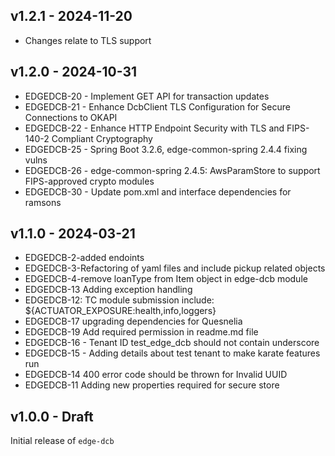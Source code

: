 ## v1.2.1 - 2024-11-20

* Changes relate to TLS support

## v1.2.0 - 2024-10-31

* EDGEDCB-20 - Implement GET API for transaction updates
* EDGEDCB-21 - Enhance DcbClient TLS Configuration for Secure Connections to OKAPI
* EDGEDCB-22 - Enhance HTTP Endpoint Security with TLS and FIPS-140-2 Compliant Cryptography
* EDGEDCB-25 - Spring Boot 3.2.6, edge-common-spring 2.4.4 fixing vulns
* EDGEDCB-26 - edge-common-spring 2.4.5: AwsParamStore to support FIPS-approved crypto modules
* EDGEDCB-30 - Update pom.xml and interface dependencies for ramsons

## v1.1.0 - 2024-03-21

* EDGEDCB-2-added endoints
* EDGEDCB-3-Refactoring of yaml files and include pickup related objects
* EDGEDCB-4-remove loanType from Item object in edge-dcb module
* EDGEDCB-13 Adding exception handling
* EDGEDCB-12: TC module submission include: ${ACTUATOR_EXPOSURE:health,info,loggers}
* EDGEDCB-17 upgrading dependencies for Quesnelia 
* EDGEDCB-19 Add required permission in readme.md file
* EDGEDCB-16 - Tenant ID test_edge_dcb should not contain underscore
* EDGEDCB-15 - Adding details about test tenant to make karate features run
* EDGEDCB-14 400 error code should be thrown for Invalid UUID
* EDGEDCB-11 Adding new properties required for secure store

## v1.0.0 - Draft
Initial release of `edge-dcb`
